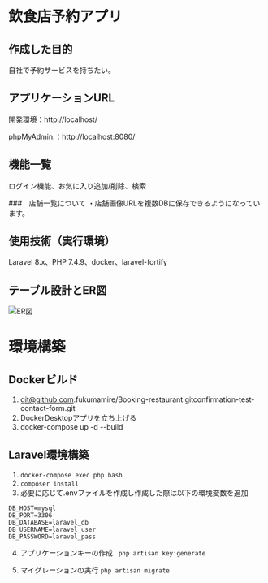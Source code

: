 # 飲食店予約アプリ


## 作成した目的
自社で予約サービスを持ちたい。

## アプリケーションURL

開発環境：http://localhost/

phpMyAdmin:：http://localhost:8080/


## 機能一覧

ログイン機能、お気に入り追加/削除、検索

###　店舗一覧について
・店舗画像URLを複数DBに保存できるようになっています。


## 使用技術（実行環境）
Laravel 8.x、PHP 7.4.9、docker、laravel-fortify

## テーブル設計とER図
![ER図](https://github.com/fukumamire/Booking-restaurant/assets/136237535/45573023-a614-4c26-8210-94c88733e11a)


# 環境構築
## Dockerビルド

1. git@github.com:fukumamire/Booking-restaurant.gitconfirmation-test-contact-form.git
2. DockerDesktopアプリを立ち上げる
3. docker-compose up -d --build

## Laravel環境構築
1. ```docker-compose exec php bash```
2. ```composer install```
3. 必要に応じて.envファイルを作成し作成した際は以下の環境変数を追加
``` DB_CONNECTION=mysql
DB_HOST=mysql
DB_PORT=3306
DB_DATABASE=laravel_db
DB_USERNAME=laravel_user
DB_PASSWORD=laravel_pass 
```
4. アプリケーションキーの作成
``` php artisan key:generate```

5. マイグレーションの実行
``` php artisan migrate ```

